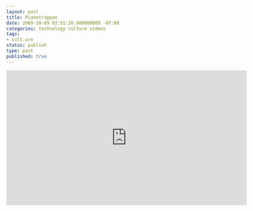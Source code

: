 ```yaml
---
layout: post
title: Pianotrappan
date: 2009-10-09 02:51:20.000000000 -07:00
categories: technology culture videos
tags:
- cult.ure
status: publish
type: post
published: true
---
```

<iframe width="640" height="360" src="https://www.youtube.com/embed/ivg56TX9kWI" frameborder="0" allowfullscreen></iframe>
